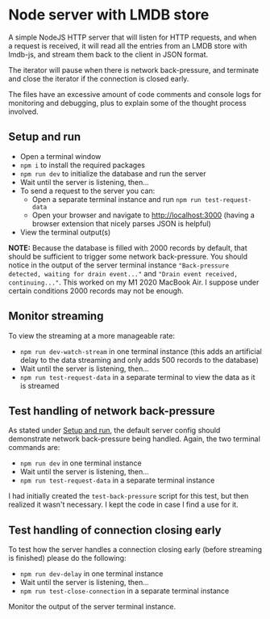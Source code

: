 # Node server with LMDB store

A simple NodeJS HTTP server that will listen for HTTP requests, and when a request is
received, it will read all the entries from an LMDB store with lmdb-js, and stream them back to
the client in JSON format.

The iterator will pause when there is network back-pressure, and terminate and close
the iterator if the connection is closed early.

The files have an excessive amount of code comments and console logs for monitoring and debugging, plus to explain some of the thought process involved.

## Setup and run

- Open a terminal window
- `npm i` to install the required packages
- `npm run dev` to initialize the database and run the server
- Wait until the server is listening, then...
- To send a request to the server you can:
  - Open a separate terminal instance and run `npm run test-request-data`
  - Open your browser and navigate to <http://localhost:3000> (having a browser extension that nicely parses JSON is helpful)
- View the terminal output(s)

**NOTE:** Because the database is filled with 2000 records by default, that should be sufficient to trigger some network back-pressure. You should notice in the output of the server terminal instance `"Back-pressure detected, waiting for drain event..."` and `"Drain event received, continuing..."`. This worked on my M1 2020 MacBook Air. I suppose under certain conditions 2000 records may not be enough.

## Monitor streaming

To view the streaming at a more manageable rate:

- `npm run dev-watch-stream` in one terminal instance (this adds an artificial delay to the data streaming and only adds 500 records to the database)
- Wait until the server is listening, then...
- `npm run test-request-data` in a separate terminal to view the data as it is streamed

## Test handling of network back-pressure

As stated under [Setup and run](#setup-and-run), the default server config should demonstrate network back-pressure being handled. Again, the two terminal commands are:

- `npm run dev` in one terminal instance
- Wait until the server is listening, then...
- `npm run test-request-data` in a separate terminal instance

I had initially created the `test-back-pressure` script for this test, but then realized it wasn't necessary. I kept the code in case I find a use for it.

## Test handling of connection closing early

To test how the server handles a connection closing early (before streaming is finished) please do the following:

- `npm run dev-delay` in one terminal instance
- Wait until the server is listening, then...
- `npm run test-close-connection` in a separate terminal instance

Monitor the output of the server terminal instance.
